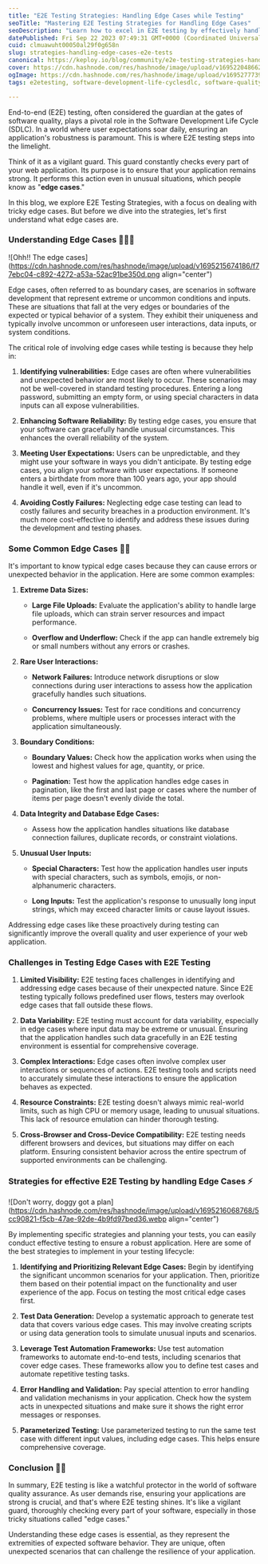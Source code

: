 ```yaml
---
title: "E2E Testing Strategies: Handling Edge Cases while Testing"
seoTitle: "Mastering E2E Testing Strategies for Handling Edge Cases"
seoDescription: "Learn how to excel in E2E testing by effectively handling edge cases. Explore strategies to ensure your web application's robustness and user satisfaction."
datePublished: Fri Sep 22 2023 07:49:31 GMT+0000 (Coordinated Universal Time)
cuid: clmuawuht00050al29f0g658n
slug: strategies-handling-edge-cases-e2e-tests
canonical: https://keploy.io/blog/community/e2e-testing-strategies-handling-edge-cases-while-testing
cover: https://cdn.hashnode.com/res/hashnode/image/upload/v1695220486623/7abd8ded-9c15-4d21-98d4-0f5160d852e6.png
ogImage: https://cdn.hashnode.com/res/hashnode/image/upload/v1695277739616/3d408d3f-0144-4233-9136-d524806f61cb.png
tags: e2etesting, software-development-life-cyclesdlc, software-quality-assurance, edge-cases

---
```


End-to-end (E2E) testing, often considered the guardian at the gates of software quality, plays a pivotal role in the Software Development Life Cycle (SDLC). In a world where user expectations soar daily, ensuring an application's robustness is paramount. This is where E2E testing steps into the limelight.

Think of it as a vigilant guard. This guard constantly checks every part of your web application. Its purpose is to ensure that your application remains strong. It performs this action even in unusual situations, which people know as "**edge cases**."

In this blog, we explore E2E Testing Strategies, with a focus on dealing with tricky edge cases. But before we dive into the strategies, let's first understand what edge cases are.

### Understanding Edge Cases 🧑🏻‍🏫

![Ohh!! The edge cases](https://cdn.hashnode.com/res/hashnode/image/upload/v1695215674186/f77ebc04-c892-4272-a53a-52ac91be350d.png align="center")

Edge cases, often referred to as boundary cases, are scenarios in software development that represent extreme or uncommon conditions and inputs. These are situations that fall at the very edges or boundaries of the expected or typical behavior of a system. They exhibit their uniqueness and typically involve uncommon or unforeseen user interactions, data inputs, or system conditions.

The critical role of involving edge cases while testing is because they help in:

1. **Identifying vulnerabilities:** Edge cases are often where vulnerabilities and unexpected behavior are most likely to occur. These scenarios may not be well-covered in standard testing procedures. Entering a long password, submitting an empty form, or using special characters in data inputs can all expose vulnerabilities.
    
2. **Enhancing Software Reliability:** By testing edge cases, you ensure that your software can gracefully handle unusual circumstances. This enhances the overall reliability of the system.
    
3. **Meeting User Expectations:** Users can be unpredictable, and they might use your software in ways you didn't anticipate. By testing edge cases, you align your software with user expectations. If someone enters a birthdate from more than 100 years ago, your app should handle it well, even if it's uncommon.
    
4. **Avoiding Costly Failures:** Neglecting edge case testing can lead to costly failures and security breaches in a production environment. It's much more cost-effective to identify and address these issues during the development and testing phases.
    

### Some Common Edge Cases 😶‍🌫️

It's important to know typical edge cases because they can cause errors or unexpected behavior in the application. Here are some common examples:

1. **Extreme Data Sizes:**
    
    * **Large File Uploads:** Evaluate the application's ability to handle large file uploads, which can strain server resources and impact performance.
        
    * **Overflow and Underflow:** Check if the app can handle extremely big or small numbers without any errors or crashes.
        
2. **Rare User Interactions:**
    
    * **Network Failures:** Introduce network disruptions or slow connections during user interactions to assess how the application gracefully handles such situations.
        
    * **Concurrency Issues:** Test for race conditions and concurrency problems, where multiple users or processes interact with the application simultaneously.
        
3. **Boundary Conditions:**
    
    * **Boundary Values:** Check how the application works when using the lowest and highest values for age, quantity, or price.
        
    * **Pagination:** Test how the application handles edge cases in pagination, like the first and last page or cases where the number of items per page doesn't evenly divide the total.
        
4. **Data Integrity and Database Edge Cases:**
    
    * Assess how the application handles situations like database connection failures, duplicate records, or constraint violations.
        
5. **Unusual User Inputs:**
    
    * **Special Characters:** Test how the application handles user inputs with special characters, such as symbols, emojis, or non-alphanumeric characters.
        
    * **Long Inputs:** Test the application's response to unusually long input strings, which may exceed character limits or cause layout issues.
        

Addressing edge cases like these proactively during testing can significantly improve the overall quality and user experience of your web application.

### Challenges in Testing Edge Cases with E2E Testing

1. **Limited Visibility:** E2E testing faces challenges in identifying and addressing edge cases because of their unexpected nature. Since E2E testing typically follows predefined user flows, testers may overlook edge cases that fall outside these flows.
    
2. **Data Variability:** E2E testing must account for data variability, especially in edge cases where input data may be extreme or unusual. Ensuring that the application handles such data gracefully in an E2E testing environment is essential for comprehensive coverage.
    
3. **Complex Interactions:** Edge cases often involve complex user interactions or sequences of actions. E2E testing tools and scripts need to accurately simulate these interactions to ensure the application behaves as expected.
    
4. **Resource Constraints:** E2E testing doesn't always mimic real-world limits, such as high CPU or memory usage, leading to unusual situations. This lack of resource emulation can hinder thorough testing.
    
5. **Cross-Browser and Cross-Device Compatibility:** E2E testing needs different browsers and devices, but situations may differ on each platform. Ensuring consistent behavior across the entire spectrum of supported environments can be challenging.
    

### Strategies for effective E2E Testing by handling Edge Cases ⚡

![Don't worry, doggy got a plan](https://cdn.hashnode.com/res/hashnode/image/upload/v1695216068768/5cc90821-f5cb-47ae-92de-4b9fd97bed36.webp align="center")

By implementing specific strategies and planning your tests, you can easily conduct effective testing to ensure a robust application. Here are some of the best strategies to implement in your testing lifecycle:

1. **Identifying and Prioritizing Relevant Edge Cases:** Begin by identifying the significant uncommon scenarios for your application. Then, prioritize them based on their potential impact on the functionality and user experience of the app. Focus on testing the most critical edge cases first.
    
2. **Test Data Generation:** Develop a systematic approach to generate test data that covers various edge cases. This may involve creating scripts or using data generation tools to simulate unusual inputs and scenarios.
    
3. **Leverage Test Automation Frameworks:** Use test automation frameworks to automate end-to-end tests, including scenarios that cover edge cases. These frameworks allow you to define test cases and automate repetitive testing tasks.
    
4. **Error Handling and Validation:** Pay special attention to error handling and validation mechanisms in your application. Check how the system acts in unexpected situations and make sure it shows the right error messages or responses.
    
5. **Parameterized Testing:** Use parameterized testing to run the same test case with different input values, including edge cases. This helps ensure comprehensive coverage.
    

### Conclusion 👋🏻

In summary, E2E testing is like a watchful protector in the world of software quality assurance. As user demands rise, ensuring your applications are strong is crucial, and that's where E2E testing shines. It's like a vigilant guard, thoroughly checking every part of your software, especially in those tricky situations called "edge cases."

Understanding these edge cases is essential, as they represent the extremities of expected software behavior. They are unique, often unexpected scenarios that can challenge the resilience of your application.